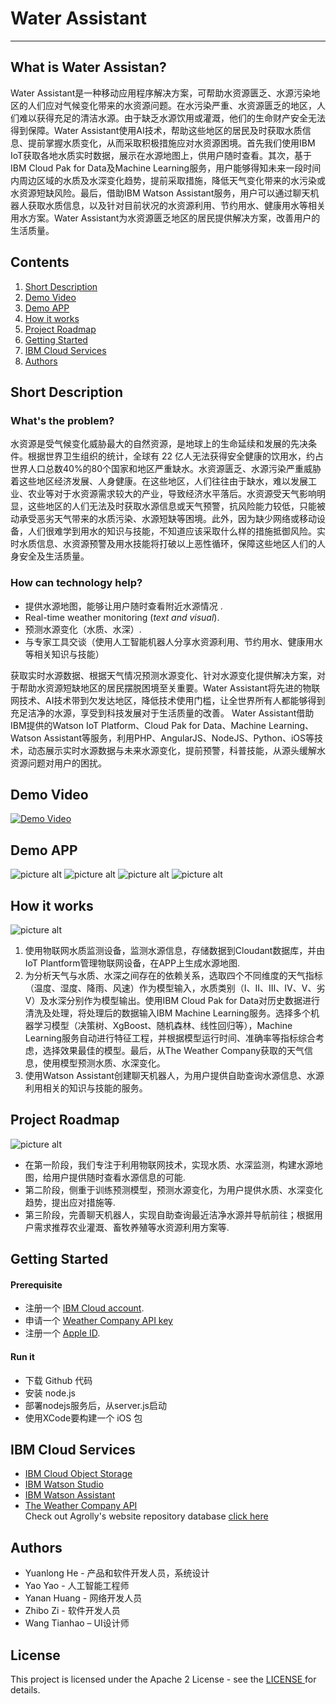 # Water Assistant #

_______________________________________________________________________________________________________________________________________________

## What is Water Assistan? ##
Water Assistant是一种移动应用程序解决方案，可帮助水资源匮乏、水源污染地区的人们应对气候变化带来的水资源问题。在水污染严重、水资源匮乏的地区，人们难以获得充足的清洁水源。由于缺乏水源饮用或灌溉，他们的生命财产安全无法得到保障。Water Assistant使用AI技术，帮助这些地区的居民及时获取水质信息、提前掌握水质变化，从而采取积极措施应对水资源困境。首先我们使用IBM IoT获取各地水质实时数据，展示在水源地图上，供用户随时查看。其次，基于IBM Cloud Pak for Data及Machine Learning服务，用户能够得知未来一段时间内周边区域的水质及水深变化趋势，提前采取措施，降低天气变化带来的水污染或水资源短缺风险。最后，借助IBM Watson Assistant服务，用户可以通过聊天机器人获取水质信息，以及针对目前状况的水资源利用、节约用水、健康用水等相关用水方案。Water Assistant为水资源匮乏地区的居民提供解决方案，改善用户的生活质量。


## Contents

01. [Short Description](#Short-Description)
02. [Demo Video](#Demo-Video)
02. [Demo APP](#Demo-APP)
03. [How it works](#How-it-works)
06. [Project Roadmap](#Project-Roadmap)
07. [Getting Started](#Getting-Started)
08. [IBM Cloud Services](#IBM-Cloud-Services)
10. [Authors](#Authors)

## Short Description <a name="Short-Description"></a>

### What's the problem?
水资源是受气候变化威胁最大的自然资源，是地球上的生命延续和发展的先决条件。根据世界卫生组织的统计，全球有 22 亿人无法获得安全健康的饮用水，约占世界人口总数40%的80个国家和地区严重缺水。水资源匮乏、水源污染严重威胁着这些地区经济发展、人身健康。在这些地区，人们往往由于缺水，难以发展工业、农业等对于水资源需求较大的产业，导致经济水平落后。水资源受天气影响明显，这些地区的人们无法及时获取水源信息或天气预警，抗风险能力较低，只能被动承受恶劣天气带来的水质污染、水源短缺等困境。此外，因为缺少网络或移动设备，人们很难学到用水的知识与技能，不知道应该采取什么样的措施抵御风险。实时水质信息、水资源预警及用水技能将打破以上恶性循环，保障这些地区人们的人身安全及生活质量。


### How can technology help?

* 提供水源地图，能够让用户随时查看附近水源情况 .
* Real-time weather monitoring (*text and visual*).
* 预测水源变化（水质、水深）.
* 与专家工具交谈（使用人工智能机器人分享水资源利用、节约用水、健康用水等相关知识与技能）

获取实时水源数据、根据天气情况预测水源变化、针对水源变化提供解决方案，对于帮助水资源短缺地区的居民摆脱困境至关重要。Water Assistant将先进的物联网技术、AI技术带到欠发达地区，降低技术使用门槛，让全世界所有人都能够得到充足洁净的水源，享受到科技发展对于生活质量的改善。
Water Assistant借助IBM提供的Watson IoT Platform、Cloud Pak for Data、Machine Learning、Watson Assistant等服务，利用PHP、AngularJS、NodeJS、Python、iOS等技术，动态展示实时水源数据与未来水源变化，提前预警，科普技能，从源头缓解水资源问题对用户的困扰。


## Demo Video <a name="Demo-Video"></a>
[![Demo Video](https://github.com/long122021/Water-Assistant/blob/master/cover.png?raw=ture)](https://www.youtube.com/watch?v=VT4RKHwQ1hQ&t=65s "DEMO VIDEO")

## Demo APP <a name="Demo-APP"></a>
![picture alt](https://github.com/long122021/Water-Assistant/blob/master/app_1.GIF?raw=true)
![picture alt](https://github.com/long122021/Water-Assistant/blob/master/app_2.GIF?raw=true)
![picture alt](https://github.com/long122021/Water-Assistant/blob/master/app_3.GIF?raw=true)
![picture alt](https://github.com/long122021/Water-Assistant/blob/master/app_4.GIF?raw=true)

## How it works <a name="How-it-works"></a>
![picture alt](https://github.com/long122021/Water-Assistant/blob/master/Architecture.png?raw=true)
1. 使用物联网水质监测设备，监测水源信息，存储数据到Cloudant数据库，并由IoT Plantform管理物联网设备，在APP上生成水源地图.
2. 为分析天气与水质、水深之间存在的依赖关系，选取四个不同维度的天气指标（温度、湿度、降雨、风速）作为模型输入，水质类别（Ⅰ、Ⅱ、Ⅲ、Ⅳ、Ⅴ、劣Ⅴ）及水深分别作为模型输出。使用IBM Cloud Pak for Data对历史数据进行清洗及处理，将处理后的数据输入IBM Machine Learning服务。选择多个机器学习模型（决策树、XgBoost、随机森林、线性回归等），Machine Learning服务自动进行特征工程，并根据模型运行时间、准确率等指标综合考虑，选择效果最佳的模型。最后，从The Weather Company获取的天气信息，使用模型预测水质、水深变化。
3. 使用Watson Assistant创建聊天机器人，为用户提供自助查询水源信息、水源利用相关的知识与技能的服务。


## Project Roadmap <a name="Project-Roadmap"></a>
![picture alt](https://github.com/long122021/Water-Assistant/blob/master/Roadmap.png?raw=true)
* 在第一阶段，我们专注于利用物联网技术，实现水质、水深监测，构建水源地图，给用户提供随时查看水源信息的可能.
* 第二阶段，侧重于训练预测模型，预测水源变化，为用户提供水质、水深变化趋势，提出应对措施等.
* 第三阶段，完善聊天机器人，实现自助查询最近洁净水源并导航前往；根据用户需求推荐农业灌溉、畜牧养殖等水资源利用方案等.

## Getting Started <a name="Getting-Started"></a>

#### Prerequisite
* 注册一个 [IBM Cloud account](https://www.ibm.com/account/reg/us-en/signup?formid=urx-42793&eventid=cfc-2020).
* 申请一个 [Weather Company API key](https://callforcode.weather.com/)
* 注册一个 [Apple ID](https://appleid.apple.com/account).

#### Run it
* 下载 Github 代码
* 安装 node.js
* 部署nodejs服务后，从server.js启动
* 使用XCode要构建一个 iOS 包

## IBM Cloud Services <a name="IBM-Cloud-Services"></a>
* [IBM Cloud Object Storage](https://www.ibm.com/cloud/object-storage)
* [IBM Watson Studio](https://www.ibm.com/cloud/watson-studio)
* [IBM Watson Assistant](https://www.ibm.com/cloud/watson-assistant/)
* [The Weather Company API](https://callforcode.weather.com/)   
  Check out Agrolly's website  repository database [click here](https://github.com/helentsai17/agrolly)


## Authors <a name="Authors"></a>
* Yuanlong He - 产品和软件开发人员，系统设计
* Yao Yao - 人工智能工程师
* Yanan Huang - 网络开发人员
* Zhibo Zi - 软件开发人员
* Wang Tianhao – UI设计师

## License <a name="License"></a>
This project is licensed under the Apache 2 License - see the [ LICENSE ](https://github.com/long122021/Water-Assistant/blob/master/LICENSE)
for details.
